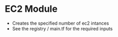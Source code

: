 # EC2 Module
- Creates the specified number of ec2 intances
- See the registry / main.tf for the required inputs